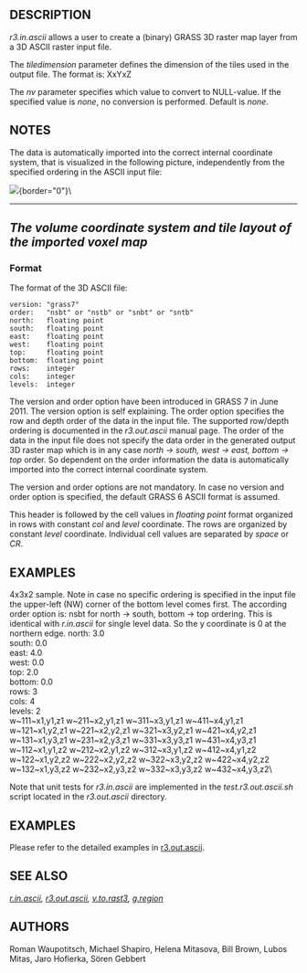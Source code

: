 ## DESCRIPTION

*r3.in.ascii* allows a user to create a (binary) GRASS 3D raster map
layer from a 3D ASCII raster input file.

The *tiledimension* parameter defines the dimension of the tiles used in
the output file. The format is: XxYxZ

The *nv* parameter specifies which value to convert to NULL-value. If
the specified value is *none*, no conversion is performed. Default is
*none*.

## NOTES

The data is automatically imported into the correct internal coordinate
system, that is visualized in the following picture, independently from
the specified ordering in the ASCII input file:

![](raster3d_layout.png){border="0"}\

  --------------------------------------------------------------------------
  *The volume coordinate system and tile layout of the imported voxel map*
  --------------------------------------------------------------------------

### Format

The format of the 3D ASCII file:

```
version: "grass7"
order:   "nsbt" or "nstb" or "snbt" or "sntb"
north:   floating point
south:   floating point
east:    floating point
west:    floating point
top:     floating point
bottom:  floating point
rows:    integer
cols:    integer
levels:  integer
```

The version and order option have been introduced in GRASS 7 in June
2011. The version option is self explaining. The order option specifies
the row and depth order of the data in the input file. The supported
row/depth ordering is documented in the *r3.out.ascii* manual page. The
order of the data in the input file does not specify the data order in
the generated output 3D raster map which is in any case *north -\>
south, west -\> east, bottom -\> top* order. So dependent on the order
information the data is automatically imported into the correct internal
coordinate system.

The version and order options are not mandatory. In case no version and
order option is specified, the default GRASS 6 ASCII format is assumed.

This header is followed by the cell values in *floating point* format
organized in rows with constant *col* and *level* coordinate. The rows
are organized by constant *level* coordinate. Individual cell values are
separated by *space* or *CR*.

## EXAMPLES

4x3x2 sample. Note in case no specific ordering is specified in the
input file the upper-left (NW) corner of the bottom level comes first.
The according order option is: nsbt for north -\> south, bottom -\> top
ordering. This is identical with *r.in.ascii* for single level data. So
the y coordinate is 0 at the northern edge. north: 3.0\
south: 0.0\
east: 4.0\
west: 0.0\
top: 2.0\
bottom: 0.0\
rows: 3\
cols: 4\
levels: 2\
w~111~x1,y1,z1 w~211~x2,y1,z1 w~311~x3,y1,z1 w~411~x4,y1,z1\
w~121~x1,y2,z1 w~221~x2,y2,z1 w~321~x3,y2,z1 w~421~x4,y2,z1\
w~131~x1,y3,z1 w~231~x2,y3,z1 w~331~x3,y3,z1 w~431~x4,y3,z1\
w~112~x1,y1,z2 w~212~x2,y1,z2 w~312~x3,y1,z2 w~412~x4,y1,z2\
w~122~x1,y2,z2 w~222~x2,y2,z2 w~322~x3,y2,z2 w~422~x4,y2,z2\
w~132~x1,y3,z2 w~232~x2,y3,z2 w~332~x3,y3,z2 w~432~x4,y3,z2\

Note that unit tests for *r3.in.ascii* are implemented in the
*test.r3.out.ascii.sh* script located in the *r3.out.ascii* directory.

## EXAMPLES

Please refer to the detailed examples in
[r3.out.ascii](r3.out.ascii.html).

## SEE ALSO

*[r.in.ascii](r.in.ascii.html), [r3.out.ascii](r3.out.ascii.html),
[v.to.rast3](v.to.rast3.html), [g.region](g.region.html)*

## AUTHORS

Roman Waupotitsch, Michael Shapiro, Helena Mitasova, Bill Brown, Lubos
Mitas, Jaro Hofierka, Sören Gebbert
